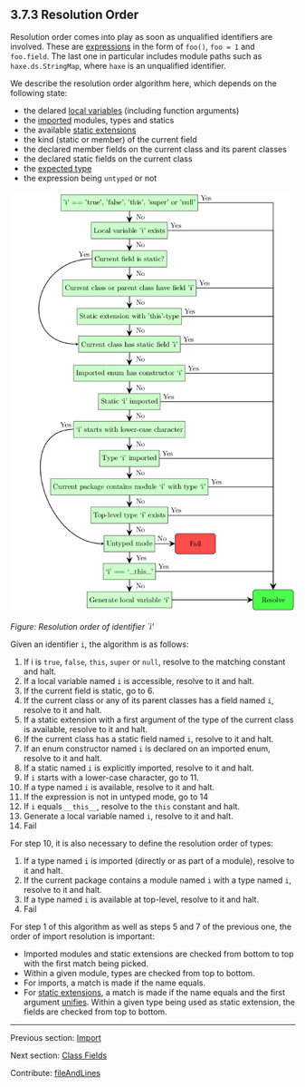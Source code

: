 ## 3.7.3 Resolution Order

Resolution order comes into play as soon as unqualified identifiers are involved. These are [expressions](expression.md) in the form of `foo()`, `foo = 1` and `foo.field`. The last one in particular includes module paths such as `haxe.ds.StringMap`, where `haxe` is an unqualified identifier.  

We describe the resolution order algorithm here, which depends on the following state:



* the delared [local variables](expression-var.md) (including function arguments)
* the [imported](type-system-import.md) modules, types and statics
* the available [static extensions](lf-static-extension.md)
* the kind (static or member) of the current field
* the declared member fields on the current class and its parent classes
* the declared static fields on the current class
* the [expected type](dictionary.md#expected-type)
* the expression being `untyped` or not





<img src="../../assets/graphics/generated/type-system-resolution-order-diagram.png" alt="Resolution order of identifier `i'" title="Resolution order of identifier `i'" />

_Figure: Resolution order of identifier `i'_

Given an identifier `i`, the algorithm is as follows:



1. If i is `true`, `false`, `this`, `super` or `null`, resolve to the matching constant and halt.
2. If a local variable named `i` is accessible, resolve to it and halt.
3. If the current field is static, go to 6.
4. If the current class or any of its parent classes has a field named `i`, resolve to it and halt.
5. If a static extension with a first argument of the type of the current class is available, resolve to it and halt.
6. If the current class has a static field named `i`, resolve to it and halt.
7. If an enum constructor named `i` is declared on an imported enum, resolve to it and halt.
8. If a static named `i` is explicitly imported, resolve to it and halt.
9. If `i` starts with a lower-case character, go to 11.
10. If a type named `i` is available, resolve to it and halt.
11. If the expression is not in untyped mode, go to 14
12. If `i` equals `__this__`, resolve to the `this` constant and halt.
13. Generate a local variable named `i`, resolve to it and halt.
14. Fail



For step 10, it is also necessary to define the resolution order of types:



1. If a type named `i` is imported (directly or as part of a module), resolve to it and halt.
2. If the current package contains a module named `i` with a type named `i`, resolve to it and halt.
3. If a type named `i` is available at top-level, resolve to it and halt.
4. Fail



For step 1 of this algorithm as well as steps 5 and 7 of the previous one, the order of import resolution is important:



* Imported modules and static extensions are checked from bottom to top with the first match being picked.
* Within a given module, types are checked from top to bottom.
* For imports, a match is made if the name equals.
* For [static extensions](lf-static-extension.md), a match is made if the name equals and the first argument [unifies](type-system-unification.md). Within a given type being used as static extension, the fields are checked from top to bottom.

---

Previous section: [Import](type-system-import.md)

Next section: [Class Fields](class-field.md)

Contribute: [fileAndLines](https://github.com/HaxeFoundation/HaxeManual/blob/master/03-type-system.tex#L445-445)